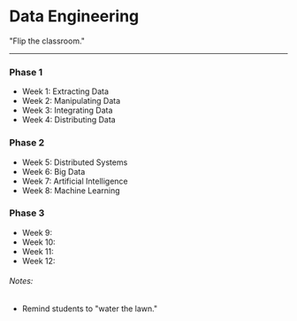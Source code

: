# Data Engineering

"Flip the classroom."

---

### Phase 1

- Week 1: Extracting Data
- Week 2: Manipulating Data
- Week 3: Integrating Data
- Week 4: Distributing Data

### Phase 2

- Week 5: Distributed Systems
- Week 6: Big Data
- Week 7: Artificial Intelligence
- Week 8: Machine Learning

### Phase 3

- Week 9:
- Week 10:
- Week 11:
- Week 12:

###### Notes:
- Remind students to "water the lawn."

